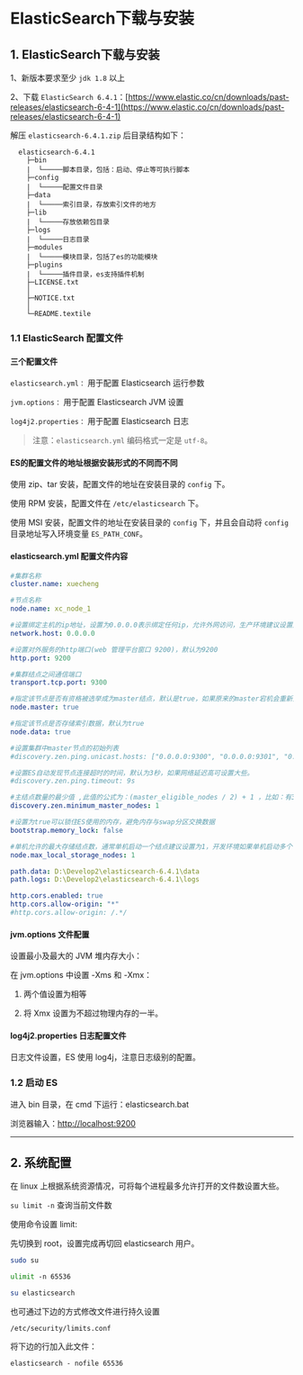 # ElasticSearch下载与安装

## 1. ElasticSearch下载与安装

1、新版本要求至少 `jdk 1.8` 以上

2、下载 `ElasticSearch 6.4.1`：[https://www.elastic.co/cn/downloads/past-releases/elasticsearch-6-4-1](https://www.elastic.co/cn/downloads/past-releases/elasticsearch-6-4-1)

解压 `elasticsearch-6.4.1.zip` 后目录结构如下：

```text
  elasticsearch-6.4.1
    ├─bin
    |  └─────脚本目录，包括：启动、停止等可执行脚本
    ├─config
    |  └─────配置文件目录
    ├─data
    |  └─────索引目录，存放索引文件的地方
    ├─lib
    |  └─────存放依赖包目录
    ├─logs
    |  └─────日志目录
    ├─modules
    |  └─────模块目录，包括了es的功能模块
    ├─plugins
    |  └─────插件目录，es支持插件机制
    ├─LICENSE.txt
    │
    ├─NOTICE.txt
    │
    └─README.textile
```

### 1.1 ElasticSearch 配置文件

#### 三个配置文件

`elasticsearch.yml：` 用于配置 Elasticsearch 运行参数

`jvm.options：` 用于配置 Elasticsearch JVM 设置

`log4j2.properties：` 用于配置 Elasticsearch 日志

> 注意：`elasticsearch.yml` 编码格式一定是 `utf-8`。


#### ES的配置文件的地址根据安装形式的不同而不同

使用 zip、tar 安装，配置文件的地址在安装目录的 `config` 下。

使用 RPM 安装，配置文件在 `/etc/elasticsearch` 下。

使用 MSI 安装，配置文件的地址在安装目录的 `config` 下，并且会自动将 `config` 目录地址写入环境变量 `ES_PATH_CONF`。

#### elasticsearch.yml 配置文件内容

```yml
#集群名称
cluster.name: xuecheng

#节点名称
node.name: xc_node_1

#设置绑定主机的ip地址，设置为0.0.0.0表示绑定任何ip，允许外网访问，生产环境建议设置为具体的ip
network.host: 0.0.0.0

#设置对外服务的http端口(web 管理平台窗口 9200)，默认为9200
http.port: 9200

#集群结点之间通信端口
transport.tcp.port: 9300

#指定该节点是否有资格被选举成为master结点，默认是true，如果原来的master宕机会重新选举新的master
node.master: true

#指定该节点是否存储索引数据，默认为true
node.data: true

#设置集群中master节点的初始列表
#discovery.zen.ping.unicast.hosts: ["0.0.0.0:9300", "0.0.0.0:9301", "0.0.0.0:9302"]

#设置ES自动发现节点连接超时的时间，默认为3秒，如果网络延迟高可设置大些。
#discovery.zen.ping.timeout: 9s

#主结点数量的最少值 ,此值的公式为：(master_eligible_nodes / 2) + 1 ，比如：有3个符合要求的主结点，那么这里要设置为2
discovery.zen.minimum_master_nodes: 1

#设置为true可以锁住ES使用的内存，避免内存与swap分区交换数据
bootstrap.memory_lock: false

#单机允许的最大存储结点数，通常单机启动一个结点建议设置为1，开发环境如果单机启动多个节点可设置大于1.
node.max_local_storage_nodes: 1

path.data: D:\Develop2\elasticsearch-6.4.1\data
path.logs: D:\Develop2\elasticsearch-6.4.1\logs

http.cors.enabled: true
http.cors.allow-origin: "*"
#http.cors.allow-origin: /.*/
```

#### jvm.options 文件配置

设置最小及最大的 JVM 堆内存大小：

在 jvm.options 中设置 -Xms 和 -Xmx：

1. 两个值设置为相等

2. 将 Xmx 设置为不超过物理内存的一半。

#### log4j2.properties 日志配置文件

日志文件设置，ES 使用 log4j，注意日志级别的配置。

### 1.2 启动 ES

进入 bin 目录，在 cmd 下运行：elasticsearch.bat

浏览器输入：[http://localhost:9200](http://localhost:9200)

---

## 2. 系统配置

在 linux 上根据系统资源情况，可将每个进程最多允许打开的文件数设置大些。

`su limit -n` 查询当前文件数

使用命令设置 limit:

先切换到 root，设置完成再切回 elasticsearch 用户。

```bash
sudo su

ulimit ‐n 65536

su elasticsearch
```

也可通过下边的方式修改文件进行持久设置

`/etc/security/limits.conf`

将下边的行加入此文件：

```bash
elasticsearch ‐ nofile 65536
```





